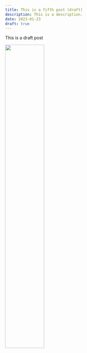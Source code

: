 ```yaml
---
title: This is a fifth post (draft)
description: This is a description.
date: 2023-01-23
draft: true
---
```

This is a draft post

<img src=https://res.cloudinary.com/dvf7zwben/image/upload/v1681332547/cld-sample-5.jpg width="50%">